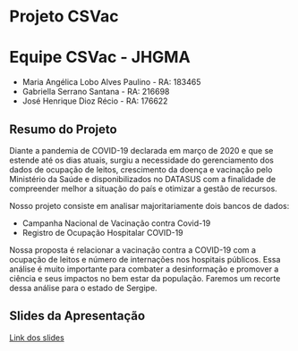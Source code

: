 # Projeto CSVac
# Equipe CSVac - JHGMA
* Maria Angélica Lobo Alves Paulino - RA: 183465
* Gabriella Serrano Santana - RA: 216698
* José Henrique Dioz Récio - RA: 176622
## Resumo do Projeto
Diante a pandemia de COVID-19 declarada em março de 2020 e que se estende até os dias atuais, surgiu a necessidade do gerenciamento dos dados de ocupação de leitos, crescimento da doença e vacinação pelo Ministério da Saúde e disponibilizados no DATASUS com a finalidade de compreender melhor a situação do país e otimizar a gestão de recursos.

Nosso projeto consiste em analisar majoritariamente dois bancos de dados: 
* Campanha Nacional de Vacinação contra Covid-19
* Registro de Ocupação Hospitalar COVID-19

Nossa proposta é relacionar a vacinação contra a COVID-19 com a ocupação de leitos e número de internações nos hospitais públicos. Essa análise é muito importante para combater a desinformação e promover a ciência e seus impactos no bem estar da população. Faremos um recorte dessa análise para o estado de Sergipe.

## Slides da Apresentação
[Link dos slides](https://github.com/josehenriquerecio/projeto-mc536/blob/main/slides/CSVac.pdf)
